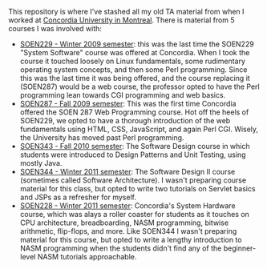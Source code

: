 This repository is where I've stashed all my old TA material from when I worked at [Concordia University in Montreal](http://encs.concordia.ca). There is material from 5 courses I was involved with:

* [SOEN229 - Winter 2009 semester](soen229-w2009/): this was the last time the SOEN229 "System Software" course was offered at Concordia. When I took the course it touched loosely on Linux fundamentals, some rudimentary operating system concepts, and then some Perl programming. Since this was the last time it was being offered, and the course replacing it (SOEN287) would be a web course, the professor opted to have the Perl programming lean towards CGI programming and web basics.
* [SOEN287 - Fall 2009 semester](soen287-f2009/): This was the first time Concordia offered the SOEN 287 Web Programming course. Hot off the heels of SOEN229, we opted to have a thorough introduction of the web fundamentals using HTML, CSS, JavaScript, and again Perl CGI. Wisely, the University has moved past Perl programming.
* [SOEN343 - Fall 2010 semester](soen343-f2010/): The Software Design course in which students were introduced to Design Patterns and Unit Testing, using mostly Java.
* [SOEN344 - Winter 2011 semester](soen344-w2011/): The Software Design II course (sometimes called Software Architecture). I wasn't preparing course material for this class, but opted to write two tutorials on Servlet basics and JSPs as a refresher for myself.
* [SOEN228 - Winter 2011 semester](soen228-w2011/): Concordia's System Hardware course, which was alays a roller coaster for students as it touches on CPU architecture, breadboarding, NASM programming, bitwise arithmetic, flip-flops, and more. Like SOEN344 I wasn't preparing material for this course, but opted to write a lengthy introduction to NASM programming when the students didn't find any of the beginner-level NASM tutorials approachable.

